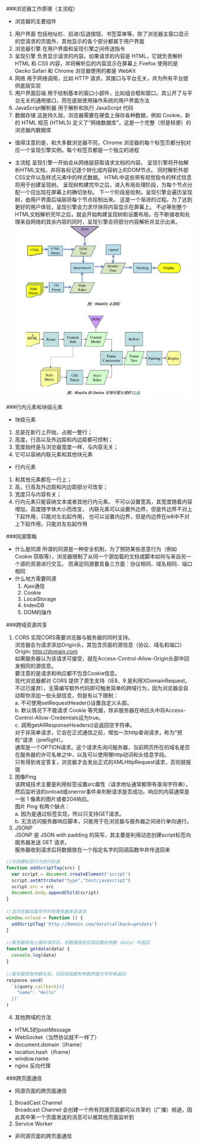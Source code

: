 ###浏览器工作原理（主流程）
- 浏览器的主要组件
1. 用户界面
包括地址栏、前进/后退按钮、书签菜单等。除了浏览器主窗口显示的您请求的页面外，其他显示的各个部分都属于用户界面
2. 浏览器引擎
在用户界面和呈现引擎之间传送指令
3. 呈现引擎
负责显示请求的内容。如果请求的内容是 HTML，它就负责解析 HTML 和 CSS 内容，并将解析后的内容显示在屏幕上
Firefox 使用的是 Gecko
Safari 和 Chrome 浏览器使用的都是 WebKit
4. 网络
用于网络调用，比如 HTTP 请求。其接口与平台无关，并为所有平台提供底层实现
5. 用户界面后端
用于绘制基本的窗口小部件，比如组合框和窗口。其公开了与平台无关的通用接口，而在底层使用操作系统的用户界面方法
6. JavaScript解析器
用于解析和执行 JavaScript 代码
7. 数据存储
这是持久层。浏览器需要在硬盘上保存各种数据，例如 Cookie。新的 HTML 规范 (HTML5) 定义了“网络数据库”，这是一个完整（但是轻便）的浏览器内数据库
* 值得注意的是，和大多数浏览器不同，Chrome 浏览器的每个标签页都分别对应一个呈现引擎实例。每个标签页都是一个独立的进程
- 主流程
呈现引擎一开始会从网络层获取请求文档的内容。
呈现引擎将开始解析HTML文档，并将各标记逐个转化成内容树上的DOM节点。
同时解析外部CSS文件以及样式元素中的样式数据。
HTML中这些带有视觉指令的样式信息将用于创建呈现树。
呈现树构建完毕之后，进入布局处理阶段，为每个节点分配一个应出现在屏幕上的确切坐标。
下一个阶段是绘制，呈现引擎会遍历呈现树，由用户界面后端层将每个节点绘制出来。
这是一个渐进的过程。为了达到更好的用户体验，呈现引擎会力求尽快将内容显示在屏幕上。
不必等到整个HTML文档解析完毕之后，就会开始构建呈现树和设置布局。在不断接收和处理来自网络的其余内容的同时，呈现引擎会将部分内容解析并显示出来。
![image](./images/呈现引擎主流程.png)

###行内元素和块级元素
- 块级元素
1. 总是在新行上开始，占据一整行；
2. 高度，行高以及外边距和内边距都可控制；
3. 宽度始终是与浏览器宽度一样，与内容无关；
4. 它可以容纳内联元素和其他块元素
- 行内元素
1. 和其他元素都在一行上；
2. 高，行高及外边距和内边距部分可改变；
3. 宽度只与内容有关；
4. 行内元素只能容纳文本或者其他行内元素。
不可以设置宽高，其宽度随着内容增加，高度随字体大小而改变，
内联元素可以设置外边界，但是外边界不对上下起作用，只能对左右起作用，
也可以设置内边界，但是内边界在ie6中不对上下起作用，只能对左右起作用

###同源策略
- 什么是同源
所谓的同源是一种安全机制，为了预防某些恶意行为（例如 Cookie 窃取等），浏览器限制了从同一个源加载的文档或脚本如何与来自另一个源的资源进行交互。
而满足同源要具备三方面：协议相同、域名相同、端口相同
- 什么地方需要同源
    1. Ajax通信
    2. Cookie
    3. LocalStorage
    4. IndexDB
    5. DOM的操作

###跨域资源共享
1. CORS 
实现CORS需要浏览器与服务器的同时支持。  
浏览器会为请求添加Origin头，其包含页面的源信息（协议、域名和端口）  
Origin: http://domain.com  
如果服务器认为该请求可接受，就在Access-Control-Allow-Origin头部中回发相同的源信息。  
要注意的是请求和响应都不包含Cookie信息。  
现代浏览器都对 CORS 提供了原生支持（IE8、9 是利用XDomainRequest，不过已废弃），无需编写额外代码即可触发简单的跨域行为，因为浏览器会自动帮你添加一些头部信息，但是有以下限制：  
a. 不可使用setRequestHeader()设置自定义头部。  
b. 默认情况下不能请求 Cookie 等凭据，除非服务器在响应头中将Access-Control-Allow-Credentials设为true。  
c. 调用getAllResponseHeaders()会返回空字符串。  
对于非简单请求，它会在正式通信之前，增加一次http查询请求，称为"预检"请求（preflight）。  
通常是一个OPTION请求。这个请求先询问服务器，当前网页所在的域名是否在服务器的许可名单之中，以及可以使用哪http动词和头信息字段。  
只有得到肯定答复，浏览器才会发出正式的XMLHttpRequest请求，否则就报错  
2. 图像Ping  
该跨域技术主要是利用<img>标签设置src属性（请求地址通常都带有查询字符串），然后监听该<img>的onload或onerror事件来判断请求是否成功。响应的内容通常是一张 1 像素的图片或者204响应。  
图片 Ping 有两个缺点：  
    a. 因为是通过<img>标签实现，所以只支持GET请求。  
    b. 无法访问服务器响应脚本，只能用于在浏览器与服务器之间进行单向通行。  
3. JSONP  
JSONP 是 JSON with padding 的简写，其主要是利用动态创建script标签向服务器发送 GET 请求，  
服务器收到请求后将数据放在一个指定名字的回调函数中并传送回来  
```javascript
//对创建标签行为进行封装
function addScriptTag(src) {
  var script = document.createElement('script')
  script.setAttribute("type","text/javascript")
  script.src = src
  document.body.appendChild(script)
}

//当浏览器加载完毕时向服务器发送请求
window.onload = function () {
  addScriptTag('http://domain.com/data?callback=getdata')
}

//服务器收到上面的请求后，将数据放在回调函数的参数（data）中返回
function getdata(data) {
  console.log(data)
}

//服务器获取参数名后，将回调函数和参数拼接为字符串返回
response.send(
  `${query.callback}({
    "name": "Hello"
  })`
)
```  
4. 其他跨域的方法  
* HTML5的postMessage
* WebSocket（当然协议就不一样了）
* document.domain（iframe）
* location.hash（iframe）
* window.name
* nginx 反向代理

###跨页面通信  
- 同源页面的跨页面通信  
1. BroadCast Channel  
Broadcast Channel 会创建一个所有同源页面都可以共享的（广播）频道，因此其中某一个页面发送的消息可以被其他页面监听到  
2. Service Worker  

- 非同源页面的跨页面通信  

